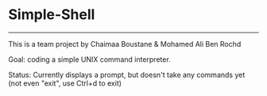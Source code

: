 # Simple-Shell
************************

This is a team project by Chaimaa Boustane & Mohamed Ali Ben Rochd

Goal: coding a simple UNIX command interpreter.

Status: Currently displays a prompt, but doesn't take any commands yet
(not even "exit", use Ctrl+d to exit)
